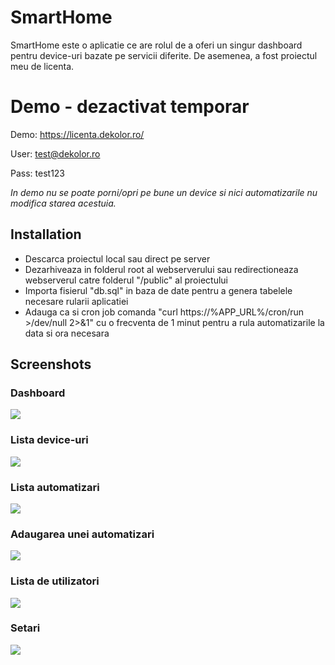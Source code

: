 # SmartHome

SmartHome este o aplicatie ce are rolul de a oferi un singur dashboard pentru device-uri bazate pe servicii diferite. De asemenea, a fost proiectul meu de licenta.

# Demo - dezactivat temporar
Demo: https://licenta.dekolor.ro/

User: test@dekolor.ro

Pass: test123

*In demo nu se poate porni/opri pe bune un device si nici automatizarile nu modifica starea acestuia.*

## Installation

* Descarca proiectul local sau direct pe server
* Dezarhiveaza in folderul root al webserverului sau redirectioneaza webserverul catre folderul "/public" al proiectului
* Importa fisierul "db.sql" in baza de date pentru a genera tabelele necesare rularii aplicatiei
* Adauga ca si cron job comanda "curl https://%APP_URL%/cron/run >/dev/null 2>&1" cu o frecventa de 1 minut pentru a rula automatizarile la data si ora necesara

## Screenshots

### Dashboard
![](https://i.imgur.com/RGBxvsg.png)

### Lista device-uri
![](https://i.imgur.com/R6AQebt.png)

### Lista automatizari
![](https://i.imgur.com/2nc3Mny.png)

### Adaugarea unei automatizari
![](https://i.imgur.com/Cv7h2hm.png)

### Lista de utilizatori
![](https://i.imgur.com/99LZTNk.png)

### Setari
![](https://i.imgur.com/oi8AzPK.png)
